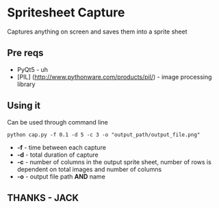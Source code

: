 # Spritesheet Capture
Captures anything on screen and saves them into a sprite sheet

## Pre reqs
* PyQt5 - uh
* [PIL] (http://www.pythonware.com/products/pil/) - image processing library

## Using it
Can be used through command line
```
python cap.py -f 0.1 -d 5 -c 3 -o "output_path/output_file.png"
```
* **-f** - time between each capture
* **-d** - total duration of capture
* **-c** - number of columns in the output sprite sheet, number of rows is dependent on total images and number of columns
* **-o** - output file path **AND** name

## THANKS - **JACK**
